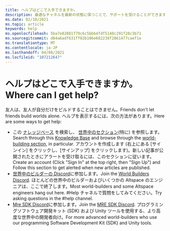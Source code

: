 ```yaml
---
title: ヘルプはどこで入手できますか。
description: 最適なチャネルを最新の状態に保つことで、サポートを受けることができます。また、AltpsaceVR エクスペリエンスに関するヘルプを得ることができます。
ms.date: 02/10/2021
ms.topic: article
keywords: help
ms.openlocfilehash: 5ba7e82881f79c6c5bbb4fdf5140c291f28c3b71
ms.sourcegitcommit: d84a6adf631ff02b106e682238f2861477caef1e
ms.translationtype: MT
ms.contentlocale: ja-JP
ms.lasthandoff: 04/08/2021
ms.locfileid: "107212647"
---
```

# <a name="where-can-i-get-help"></a><span data-ttu-id="c5c93-104">ヘルプはどこで入手できますか。</span><span class="sxs-lookup"><span data-stu-id="c5c93-104">Where can I get help?</span></span>

<span data-ttu-id="c5c93-105">友人は、友人が自分だけをビルドすることはできません。</span><span class="sxs-lookup"><span data-stu-id="c5c93-105">Friends don't let friends build worlds alone.</span></span> <span data-ttu-id="c5c93-106">ヘルプを表示するには、次の方法があります。</span><span class="sxs-lookup"><span data-stu-id="c5c93-106">Here are some ways to get help:</span></span>

* <span data-ttu-id="c5c93-107">この [ナレッジベース](../index.yml) を検索し、 [世界中のセクション](world-editor-getting-started.md)(特に) を参照します。</span><span class="sxs-lookup"><span data-stu-id="c5c93-107">Search through this [Knowledge Base](../index.yml) and browse through the [world-building section](world-editor-getting-started.md), in particular.</span></span> <span data-ttu-id="c5c93-108">アカウントを作成します (右上にある [サインイン] をクリックし、[サインアップ] をクリックします)。新しい記事が公開されたときにアラートを受け取るには、このセクションに従います。</span><span class="sxs-lookup"><span data-stu-id="c5c93-108">Create an account (Click "Sign In" at the top right, then "Sign Up") and Follow this section to get alerted when new articles are published.</span></span>
* <span data-ttu-id="c5c93-109">[世界中のビルダーの Discord](https://discordapp.com/invite/altspacevr)に参加します。</span><span class="sxs-lookup"><span data-stu-id="c5c93-109">Join the [World Builders Discord](https://discordapp.com/invite/altspacevr).</span></span> <span data-ttu-id="c5c93-110">ほとんどの世界中のビルダーおよびいくつかの Altspace のエンジニアは、ここで終了します。</span><span class="sxs-lookup"><span data-stu-id="c5c93-110">Most world-builders and some Altspace engineers hang out here.</span></span> <span data-ttu-id="c5c93-111">#Help チャネルで質問をしてみてください。</span><span class="sxs-lookup"><span data-stu-id="c5c93-111">Try asking questions in the #help channel.</span></span>
* <span data-ttu-id="c5c93-112">[Mre SDK Discord](https://discord.gg/xyBcQec)に参加します。</span><span class="sxs-lookup"><span data-stu-id="c5c93-112">Join the [MRE SDK Discord](https://discord.gg/xyBcQec).</span></span> <span data-ttu-id="c5c93-113">プログラミングソフトウェア開発キット (SDK) および Unity ツールを使用する、より高度な世界中の開発者向け。</span><span class="sxs-lookup"><span data-stu-id="c5c93-113">For more advanced world-builders who use our programming Software Development Kit (SDK) and Unity tools.</span></span> 